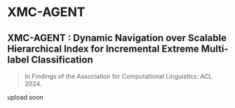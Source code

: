 # XMC-AGENT
## XMC-AGENT : Dynamic Navigation over Scalable Hierarchical Index for Incremental Extreme Multi-label Classification 
> In Findings of the Association for Computational Linguistics: ACL 2024.

upload soon
